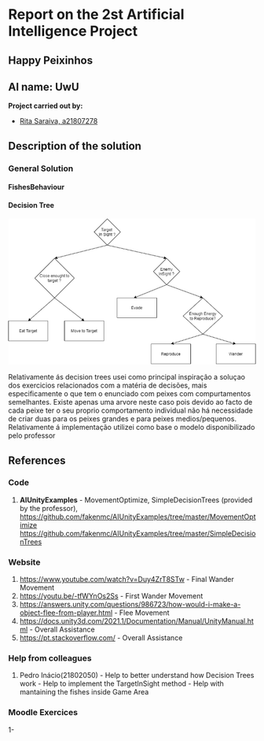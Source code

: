 # Report on the 2st Artificial Intelligence Project

## Happy Peixinhos

## AI name: UwU

**Project carried out by:**
- [Rita Saraiva, a21807278](https://github.com/RitaSaraiva)

## Description of the solution

### General Solution


#### FishesBehaviour



#### Decision Tree
![Decision Tree](decisionTree.png "DecisionTree")

Relativamente ás decision trees usei como principal inspiração a soluçao dos exercicios
relacionados com a matéria de decisões, mais especificamente o que tem o enunciado 
com peixes com compurtamentos semelhantes. Existe apenas uma arvore neste caso pois devido
ao facto de cada peixe ter o seu proprio comportamento individual não há necessidade
de criar duas para os peixes grandes e para peixes medios/pequenos.
Relativamente á implementação utilizei como base o modelo disponibilizado pelo professor






## References

### Code

1.  **AIUnityExamples** - MovementOptimize, SimpleDecisionTrees  (provided by the 
                          professor), 
    https://github.com/fakenmc/AIUnityExamples/tree/master/MovementOptimize
    https://github.com/fakenmc/AIUnityExamples/tree/master/SimpleDecisionTrees

### Website

1. https://www.youtube.com/watch?v=Duy4ZrT8STw - Final Wander Movement 
2. https://youtu.be/-tfWYnOs2Ss - First Wander Movement 
3. https://answers.unity.com/questions/986723/how-would-i-make-a-object-flee-from-player.html - Flee Movement
4. https://docs.unity3d.com/2021.1/Documentation/Manual/UnityManual.html - Overall Assistance
5. https://pt.stackoverflow.com/ - Overall Assistance


### Help from colleagues

1. Pedro Inácio(21802050) - Help to better understand how Decision Trees work 
			  - Help to implement the TargetInSight method
			  - Help with mantaining the fishes inside Game Area

### Moodle Exercices

1-


